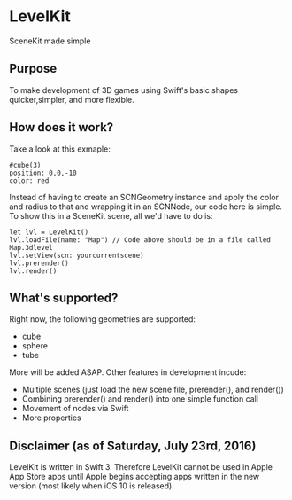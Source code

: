 # LevelKit
SceneKit made simple
## Purpose
To make development of 3D games using Swift's basic shapes quicker,simpler, and more flexible.
## How does it work?
Take a look at this exmaple:
    
    #cube(3)
    position: 0,0,-10
    color: red
    
Instead of having to create an SCNGeometry instance and apply the color and radius to that and wrapping it in an SCNNode, our code here is simple. To show this in a SceneKit scene, all we'd have to do is:

    let lvl = LevelKit()
    lvl.loadFile(name: "Map") // Code above should be in a file called Map.3dlevel
    lvl.setView(scn: yourcurrentscene)
    lvl.prerender()
    lvl.render()
  
## What's supported?
Right now, the following geometries are supported:

* cube
* sphere
* tube

More will be added ASAP. Other features in development incude:

* Multiple scenes (just load the new scene file, prerender(), and render())
* Combining prerender() and render() into one simple function call
* Movement of nodes via Swift
* More properties

## Disclaimer (as of Saturday, July 23rd, 2016)
LevelKit is written in Swift 3. Therefore LevelKit cannot be used in Apple App Store apps until Apple begins accepting apps written in the new version (most likely when iOS 10 is released) 
